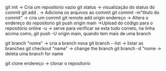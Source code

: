 git init -> Cria um repositorio vazio
git status -> visualização do status do commit
git add . -> Adiciona os arquivos ao commit
git commit -m"título do commit" -> cria um commit
git remote add origin endereço -> Altera o endereço do repositorio
git push origin main ->Upload do código para o repositório online
-u -> serve para verificar se esta tudo correto, na linha aicima como, git push -U origin main, quando tem mais de uma branch

git branch "nome" -> cria a branch nova
git branch --list -> listar as branches
git checkout "name" -> change the branch
git branch -d "nome -> deleta uma branch for name

git clone endereço -> clonar o repositorio
